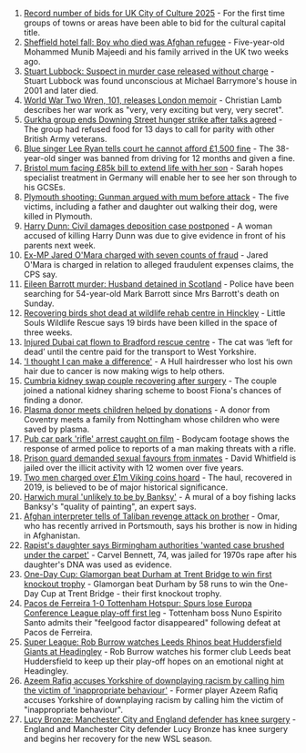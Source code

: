 1. [Record number of bids for UK City of Culture 2025](https://www.bbc.co.uk/news/uk-england-58272630) - For the first time groups of towns or areas have been able to bid for the cultural capital title.
2. [Sheffield hotel fall: Boy who died was Afghan refugee](https://www.bbc.co.uk/news/uk-england-south-yorkshire-58269533) - Five-year-old Mohammed Munib Majeedi and his family arrived in the UK two weeks ago.
3. [Stuart Lubbock: Suspect in murder case released without charge](https://www.bbc.co.uk/news/uk-england-essex-58273900) - Stuart Lubbock was found unconscious at Michael Barrymore's house in 2001 and later died.
4. [World War Two Wren, 101, releases London memoir](https://www.bbc.co.uk/news/uk-england-london-58271337) - Christian Lamb describes her war work as "very, very exciting but very, very secret".
5. [Gurkha group ends Downing Street hunger strike after talks agreed](https://www.bbc.co.uk/news/uk-england-hampshire-58274264) - The group had refused food for 13 days to call for parity with other British Army veterans.
6. [Blue singer Lee Ryan tells court he cannot afford £1,500 fine](https://www.bbc.co.uk/news/uk-england-cambridgeshire-58274941) - The 38-year-old singer was banned from driving for 12 months and given a fine.
7. [Bristol mum facing £85k bill to extend life with her son](https://www.bbc.co.uk/news/uk-england-bristol-58017220) - Sarah hopes specialist treatment in Germany will enable her to see her son through to his GCSEs.
8. [Plymouth shooting: Gunman argued with mum before attack](https://www.bbc.co.uk/news/uk-england-devon-58260590) - The five victims, including a father and daughter out walking their dog, were killed in Plymouth.
9. [Harry Dunn: Civil damages deposition case postponed](https://www.bbc.co.uk/news/uk-england-northamptonshire-58276375) - A woman accused of killing Harry Dunn was due to give evidence in front of his parents next week.
10. [Ex-MP Jared O'Mara charged with seven counts of fraud](https://www.bbc.co.uk/news/uk-england-south-yorkshire-58272878) - Jared O'Mara is charged in relation to alleged fraudulent expenses claims, the CPS say.
11. [Eileen Barrott murder: Husband detained in Scotland](https://www.bbc.co.uk/news/uk-england-leeds-58266900) - Police have been searching for 54-year-old Mark Barrott since Mrs Barrott's death on Sunday.
12. [Recovering birds shot dead at wildlife rehab centre in Hinckley](https://www.bbc.co.uk/news/uk-england-leicestershire-58268261) - Little Souls Wildlife Rescue says 19 birds have been killed in the space of three weeks.
13. [Injured Dubai cat flown to Bradford rescue centre](https://www.bbc.co.uk/news/uk-england-leeds-58273901) - The cat was ‘left for dead’ until the centre paid for the transport to West Yorkshire.
14. ['I thought I can make a difference'](https://www.bbc.co.uk/news/uk-england-humber-58274021) - A Hull hairdresser who lost his own hair due to cancer is now making wigs to help others.
15. [Cumbria kidney swap couple recovering after surgery](https://www.bbc.co.uk/news/uk-england-cumbria-58272857) - The couple joined a national kidney sharing scheme to boost Fiona's chances of finding a donor.
16. [Plasma donor meets children helped by donations](https://www.bbc.co.uk/news/uk-england-coventry-warwickshire-58261942) - A donor from Coventry meets a family from Nottingham whose children who were saved by plasma.
17. [Pub car park 'rifle' arrest caught on film](https://www.bbc.co.uk/news/uk-england-norfolk-58258077) - Bodycam footage shows the response of armed police to reports of a man making threats with a rifle.
18. [Prison guard demanded sexual favours from inmates](https://www.bbc.co.uk/news/uk-england-tyne-58268531) - David Whitfield is jailed over the illicit activity with 12 women over five years.
19. [Two men charged over £1m Viking coins hoard](https://www.bbc.co.uk/news/uk-england-tyne-58268540) - The haul, recovered in 2019, is believed to be of major historical significance.
20. [Harwich mural 'unlikely to be by Banksy'](https://www.bbc.co.uk/news/uk-england-essex-58270629) - A mural of a boy fishing lacks Banksy's "quality of painting", an expert says.
21. [Afghan interpreter tells of Taliban revenge attack on brother](https://www.bbc.co.uk/news/uk-england-hampshire-58269289) - Omar, who has recently arrived in Portsmouth, says his brother is now in hiding in Afghanistan.
22. [Rapist's daughter says Birmingham authorities 'wanted case brushed under the carpet'](https://www.bbc.co.uk/news/uk-england-birmingham-58269677) - Carvel Bennett, 74, was jailed for 1970s rape after his daughter's DNA was used as evidence.
23. [One-Day Cup: Glamorgan beat Durham at Trent Bridge to win first knockout trophy](https://www.bbc.co.uk/sport/cricket/58237726) - Glamorgan beat Durham by 58 runs to win the One-Day Cup at Trent Bridge - their first knockout trophy.
24. [Pacos de Ferreira 1-0 Tottenham Hotspur: Spurs lose Europa Conference League play-off first leg](https://www.bbc.co.uk/sport/football/58257076) - Tottenham boss Nuno Espirito Santo admits their "feelgood factor disappeared" following defeat at Pacos de Ferreira.
25. [Super League: Rob Burrow watches Leeds Rhinos beat Huddersfield Giants at Headingley](https://www.bbc.co.uk/sport/rugby-league/58275803) - Rob Burrow watches his former club Leeds beat Huddersfield to keep up their play-off hopes on an emotional night at Headingley.
26. [Azeem Rafiq accuses Yorkshire of downplaying racism by calling him the victim of 'inappropriate behaviour'](https://www.bbc.co.uk/sport/cricket/58272607) - Former player Azeem Rafiq accuses Yorkshire of downplaying racism by calling him the victim of "inappropriate behaviour".
27. [Lucy Bronze: Manchester City and England defender has knee surgery](https://www.bbc.co.uk/sport/football/58250277) - England and Manchester City defender Lucy Bronze has knee surgery and begins her recovery for the new WSL season.
